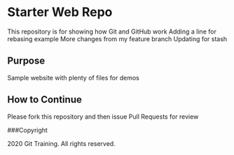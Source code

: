# Starter Web Repo

This repository is for showing how Git and GitHub work
Adding a line for rebasing example
More changes from my feature branch
Updating for stash

## Purpose

Sample website with plenty of files for demos

## How to Continue

Please fork this repository and then issue Pull Requests for review

###Copyright

2020 Git Training. All rights reserved.